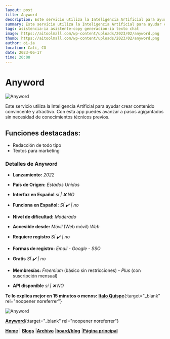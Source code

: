 ```yaml
---
layout: post
title: Anyword
description: Este servicio utiliza la Inteligencia Artificial para ayudar crear contenido convincente y atractivo.
summary: Este servicio utiliza la Inteligencia Artificial para ayudar crear contenido convincente y atractivo. Con esta app puedes avanzar a pasos agigantados sin necesidad de conocimientos técnicos previos.
tags: asistencia-ia asistente-copy generacion-ia texto chat
image: https://aitoolmall.com/wp-content/uploads/2023/02/anyword.png
thumb: https://aitoolmall.com/wp-content/uploads/2023/02/anyword.png
author: oi-ia
location: Cali, CO
date: 2023-06-17
time: 20:00
---
```


# Anyword

![Anyword](https://aitoolmall.com/wp-content/uploads/2023/02/anyword.png)

Este servicio utiliza la Inteligencia Artificial para ayudar crear contenido convincente y atractivo. Con esta app puedes avanzar a pasos agigantados sin necesidad de conocimientos técnicos previos.

## Funciones destacadas:

- Redacción de todo tipo
- Textos para marketing

### Detalles de Anyword

- **Lanzamiento:**
  _2022_

- **País de Origen:**
  _Estados Unidos_

- **Interfaz en Español**
  _sí | ❌ NO_

- **Funciona en Español:**
  _SÍ ✔️ | no_

- **Nivel de dificultad:**
  _Moderado_

- **Accesible desde:**
  _Móvil_ (Web móvil)
  _Web_

- **Requiere registro**
  _SÍ ✔️ | no_

- **Formas de registro:**
  _Email_ - _Google_ - _SSO_

- **Gratis**
  _SÍ ✔️ | no_

- **Membresías:**
  _Freemium_ (básico sin restricciones) - _Plus_ (con suscripción mensual)

- **API disponible**
  _sí | ❌ NO_

**Te lo explica mejor en 15 minutos o menos:**
[**Italo Quispe**](https://www.youtube.com/watch?v=NrSjvb2VxAE){:target="\_blank" rel="noopener noreferrer"}

![Anyword](https://aitoolmall.com/wp-content/uploads/2023/02/anyword.png)

[**Anyword**](https://anyword.com/data-driven-basic/?fpr=le64&gclid=CjwKCAjwq4imBhBQEiwA9Nx1Br3TaF71zHME18O9bUN45QXVSyP4kvionBZjHgvIpI1Ympqh0AxEyhoC5nkQAvD_BwE){:target="\_blank" rel="noopener noreferrer"}

[**Home**](https://lucfreelance.github.io/board/) | [**Blogs**](https://oportunidadesilimitadas.com/blogs/_site/index.html) |[**Archivo**](https://lucfreelance.github.io/board/archive/) |[**board/blog**](https://lucfreelance.github.io/board/blog/) |[**Página principal**](https://oportunidadesilimitadas.com)
